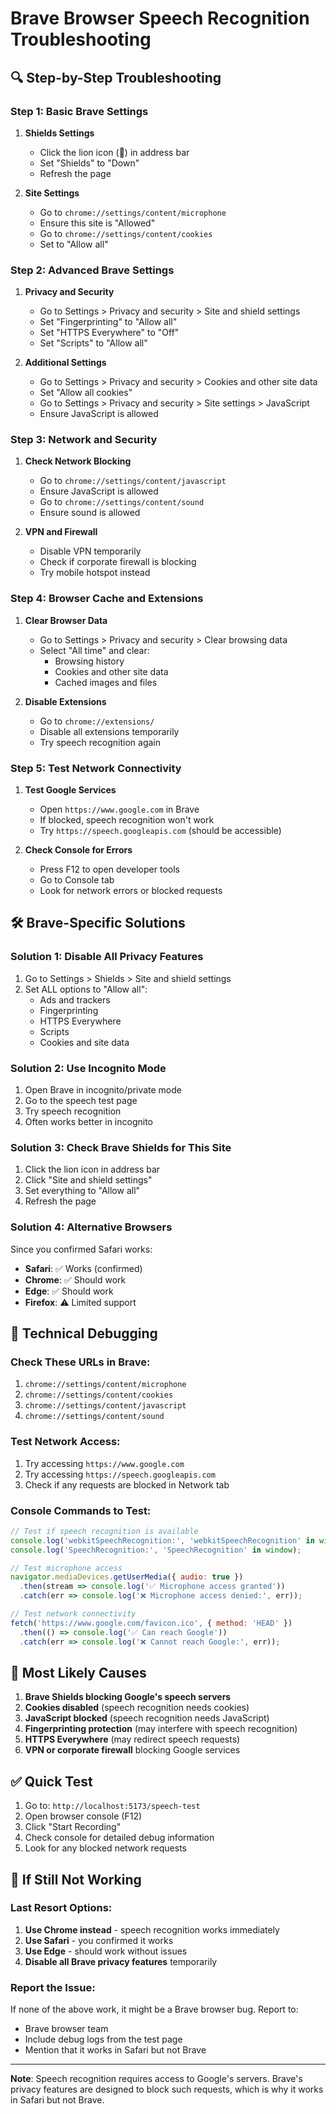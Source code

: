 # Brave Browser Speech Recognition Troubleshooting

## 🔍 **Step-by-Step Troubleshooting**

### **Step 1: Basic Brave Settings**

1. **Shields Settings**
   - Click the lion icon (🦁) in address bar
   - Set "Shields" to "Down"
   - Refresh the page

2. **Site Settings**
   - Go to `chrome://settings/content/microphone`
   - Ensure this site is "Allowed"
   - Go to `chrome://settings/content/cookies`
   - Set to "Allow all"

### **Step 2: Advanced Brave Settings**

1. **Privacy and Security**
   - Go to Settings > Privacy and security > Site and shield settings
   - Set "Fingerprinting" to "Allow all"
   - Set "HTTPS Everywhere" to "Off"
   - Set "Scripts" to "Allow all"

2. **Additional Settings**
   - Go to Settings > Privacy and security > Cookies and other site data
   - Set "Allow all cookies"
   - Go to Settings > Privacy and security > Site settings > JavaScript
   - Ensure JavaScript is allowed

### **Step 3: Network and Security**

1. **Check Network Blocking**
   - Go to `chrome://settings/content/javascript`
   - Ensure JavaScript is allowed
   - Go to `chrome://settings/content/sound`
   - Ensure sound is allowed

2. **VPN and Firewall**
   - Disable VPN temporarily
   - Check if corporate firewall is blocking
   - Try mobile hotspot instead

### **Step 4: Browser Cache and Extensions**

1. **Clear Browser Data**
   - Go to Settings > Privacy and security > Clear browsing data
   - Select "All time" and clear:
     - Browsing history
     - Cookies and other site data
     - Cached images and files

2. **Disable Extensions**
   - Go to `chrome://extensions/`
   - Disable all extensions temporarily
   - Try speech recognition again

### **Step 5: Test Network Connectivity**

1. **Test Google Services**
   - Open `https://www.google.com` in Brave
   - If blocked, speech recognition won't work
   - Try `https://speech.googleapis.com` (should be accessible)

2. **Check Console for Errors**
   - Press F12 to open developer tools
   - Go to Console tab
   - Look for network errors or blocked requests

## 🛠️ **Brave-Specific Solutions**

### **Solution 1: Disable All Privacy Features**
1. Go to Settings > Shields > Site and shield settings
2. Set ALL options to "Allow all":
   - Ads and trackers
   - Fingerprinting
   - HTTPS Everywhere
   - Scripts
   - Cookies and site data

### **Solution 2: Use Incognito Mode**
1. Open Brave in incognito/private mode
2. Go to the speech test page
3. Try speech recognition
4. Often works better in incognito

### **Solution 3: Check Brave Shields for This Site**
1. Click the lion icon in address bar
2. Click "Site and shield settings"
3. Set everything to "Allow all"
4. Refresh the page

### **Solution 4: Alternative Browsers**
Since you confirmed Safari works:
- **Safari**: ✅ Works (confirmed)
- **Chrome**: ✅ Should work
- **Edge**: ✅ Should work
- **Firefox**: ⚠️ Limited support

## 🔧 **Technical Debugging**

### **Check These URLs in Brave:**
1. `chrome://settings/content/microphone`
2. `chrome://settings/content/cookies`
3. `chrome://settings/content/javascript`
4. `chrome://settings/content/sound`

### **Test Network Access:**
1. Try accessing `https://www.google.com`
2. Try accessing `https://speech.googleapis.com`
3. Check if any requests are blocked in Network tab

### **Console Commands to Test:**
```javascript
// Test if speech recognition is available
console.log('webkitSpeechRecognition:', 'webkitSpeechRecognition' in window);
console.log('SpeechRecognition:', 'SpeechRecognition' in window);

// Test microphone access
navigator.mediaDevices.getUserMedia({ audio: true })
  .then(stream => console.log('✅ Microphone access granted'))
  .catch(err => console.log('❌ Microphone access denied:', err));

// Test network connectivity
fetch('https://www.google.com/favicon.ico', { method: 'HEAD' })
  .then(() => console.log('✅ Can reach Google'))
  .catch(err => console.log('❌ Cannot reach Google:', err));
```

## 🎯 **Most Likely Causes**

1. **Brave Shields blocking Google's speech servers**
2. **Cookies disabled** (speech recognition needs cookies)
3. **JavaScript blocked** (speech recognition needs JavaScript)
4. **Fingerprinting protection** (may interfere with speech recognition)
5. **HTTPS Everywhere** (may redirect speech requests)
6. **VPN or corporate firewall** blocking Google services

## ✅ **Quick Test**

1. Go to: `http://localhost:5173/speech-test`
2. Open browser console (F12)
3. Click "Start Recording"
4. Check console for detailed debug information
5. Look for any blocked network requests

## 🚨 **If Still Not Working**

### **Last Resort Options:**
1. **Use Chrome instead** - speech recognition works immediately
2. **Use Safari** - you confirmed it works
3. **Use Edge** - should work without issues
4. **Disable all Brave privacy features** temporarily

### **Report the Issue:**
If none of the above work, it might be a Brave browser bug. Report to:
- Brave browser team
- Include debug logs from the test page
- Mention that it works in Safari but not Brave

---

**Note**: Speech recognition requires access to Google's servers. Brave's privacy features are designed to block such requests, which is why it works in Safari but not Brave. 